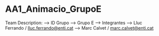 # AA1_Animacio_GrupoE

Team Description: 
--> ID Grupo
  --> Grupo E
--> Integrantes
  --> Lluc Ferrando / lluc.ferrando@enti.cat
  --> Marc Calvet / marc.calvet@enti.cat

  